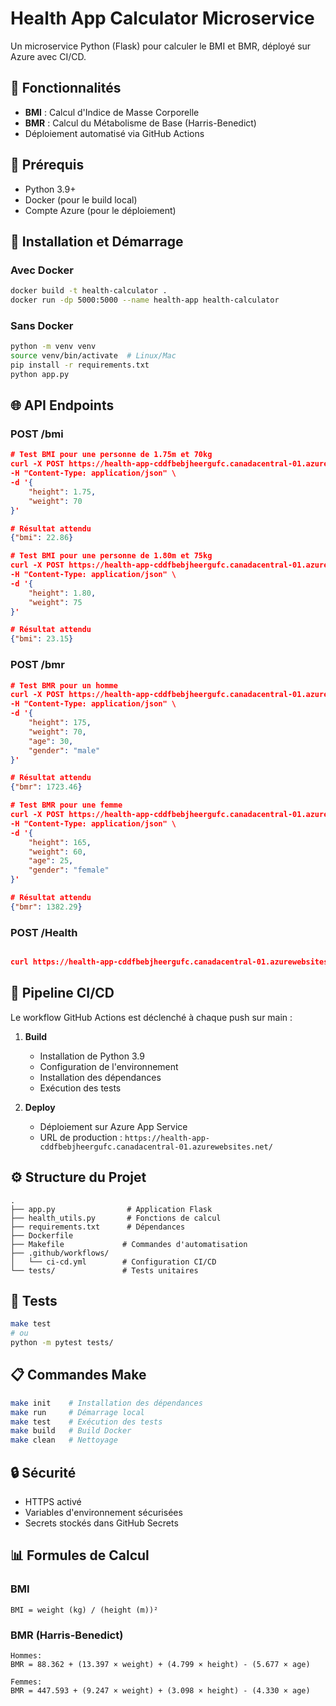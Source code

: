 # Health App Calculator Microservice

Un microservice Python (Flask) pour calculer le BMI et BMR, déployé sur Azure avec CI/CD.

## 📌 Fonctionnalités

- **BMI** : Calcul d'Indice de Masse Corporelle
- **BMR** : Calcul du Métabolisme de Base (Harris-Benedict)
- Déploiement automatisé via GitHub Actions

## 🔧 Prérequis

- Python 3.9+
- Docker (pour le build local)
- Compte Azure (pour le déploiement)

## 🚀 Installation et Démarrage

### Avec Docker
```bash
docker build -t health-calculator .
docker run -dp 5000:5000 --name health-app health-calculator
```

### Sans Docker
```bash
python -m venv venv
source venv/bin/activate  # Linux/Mac
pip install -r requirements.txt
python app.py
```

## 🌐 API Endpoints

### POST /bmi
```json
# Test BMI pour une personne de 1.75m et 70kg
curl -X POST https://health-app-cddfbebjheergufc.canadacentral-01.azurewebsites.net/bmi \
-H "Content-Type: application/json" \
-d '{
    "height": 1.75,
    "weight": 70
}'

# Résultat attendu
{"bmi": 22.86}

# Test BMI pour une personne de 1.80m et 75kg
curl -X POST https://health-app-cddfbebjheergufc.canadacentral-01.azurewebsites.net/bmi \
-H "Content-Type: application/json" \
-d '{
    "height": 1.80,
    "weight": 75
}'

# Résultat attendu
{"bmi": 23.15}

```

### POST /bmr
```json
# Test BMR pour un homme
curl -X POST https://health-app-cddfbebjheergufc.canadacentral-01.azurewebsites.net/bmr \
-H "Content-Type: application/json" \
-d '{
    "height": 175,
    "weight": 70,
    "age": 30,
    "gender": "male"
}'

# Résultat attendu
{"bmr": 1723.46}

# Test BMR pour une femme
curl -X POST https://health-app-cddfbebjheergufc.canadacentral-01.azurewebsites.net/bmr \
-H "Content-Type: application/json" \
-d '{
    "height": 165,
    "weight": 60,
    "age": 25,
    "gender": "female"
}'

# Résultat attendu
{"bmr": 1382.29}

```

### POST /Health
```json

curl https://health-app-cddfbebjheergufc.canadacentral-01.azurewebsites.net/health

```
## 🔄 Pipeline CI/CD

Le workflow GitHub Actions est déclenché à chaque push sur main :

1. **Build**
   - Installation de Python 3.9
   - Configuration de l'environnement
   - Installation des dépendances
   - Exécution des tests

2. **Deploy**
   - Déploiement sur Azure App Service
   - URL de production : `https://health-app-cddfbebjheergufc.canadacentral-01.azurewebsites.net/`

## ⚙️ Structure du Projet
```
.
├── app.py                # Application Flask
├── health_utils.py       # Fonctions de calcul
├── requirements.txt      # Dépendances
├── Dockerfile           
├── Makefile             # Commandes d'automatisation
├── .github/workflows/   
│   └── ci-cd.yml        # Configuration CI/CD
└── tests/               # Tests unitaires
```

## 🧪 Tests

```bash
make test
# ou
python -m pytest tests/
```

## 📋 Commandes Make

```bash
make init    # Installation des dépendances
make run     # Démarrage local
make test    # Exécution des tests
make build   # Build Docker
make clean   # Nettoyage
```

## 🔒 Sécurité

- HTTPS activé
- Variables d'environnement sécurisées
- Secrets stockés dans GitHub Secrets

## 📊 Formules de Calcul

### BMI
```
BMI = weight (kg) / (height (m))²
```

### BMR (Harris-Benedict)
```
Hommes:
BMR = 88.362 + (13.397 × weight) + (4.799 × height) - (5.677 × age)

Femmes:
BMR = 447.593 + (9.247 × weight) + (3.098 × height) - (4.330 × age)
```
